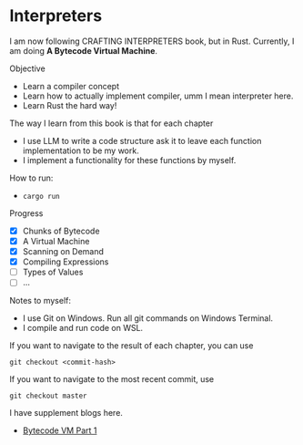 # Interpreters

I am now following CRAFTING INTERPRETERS book, but in Rust. Currently, I am doing **A Bytecode Virtual Machine**.

Objective
- Learn a compiler concept
- Learn how to actually implement compiler, umm I mean interpreter here.
- Learn Rust the hard way!

The way I learn from this book is that for each chapter
- I use LLM to write a code structure ask it to leave each function implementation to be my work.
- I implement a functionality for these functions by myself.

How to run:
- `cargo run`

Progress
- [x] Chunks of Bytecode
- [x] A Virtual Machine
- [x] Scanning on Demand
- [x] Compiling Expressions
- [ ] Types of Values
- [ ] ...

Notes to myself: 
- I use Git on Windows. Run all git commands on Windows Terminal.
- I compile and run code on WSL.

If you want to navigate to the result of each chapter, you can use
```
git checkout <commit-hash>
```

If you want to navigate to the most recent commit, use
```
git checkout master
```

I have supplement blogs here.
- [Bytecode VM Part 1](https://sivakornl.com/posts/rlox-bytecode-1/)